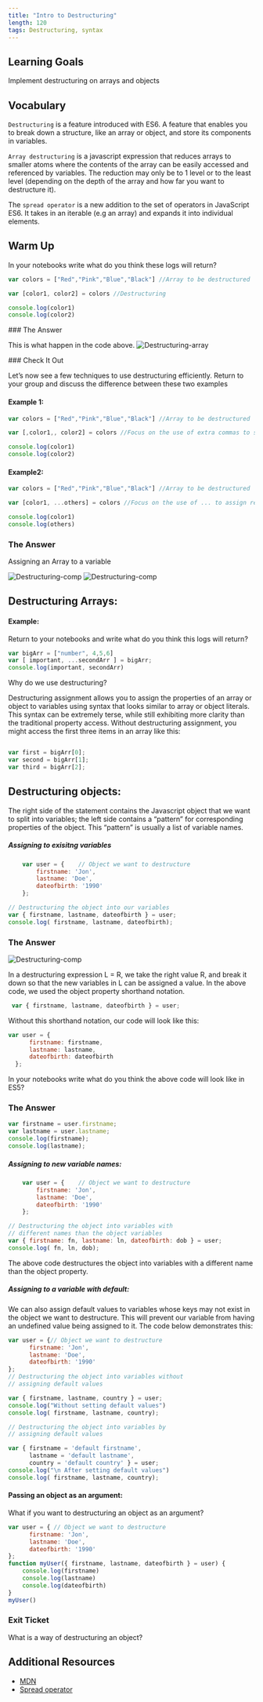 ```yaml
---
title: "Intro to Destructuring"
length: 120
tags: Destructuring, syntax
---
```

## Learning Goals
Implement destructuring on arrays and objects

## Vocabulary
`Destructuring` is a feature introduced with ES6. A feature that enables you to break down a structure, like an array or object, and store its components in variables.

`Array destructuring` is a javascript expression that reduces arrays to smaller atoms where the contents of the array can be easily accessed and referenced by variables.
The reduction may only be to 1 level or to the least level (depending on the depth of the array and how far you want to destructure it). 

The `spread operator` is a new addition to the set of operators in JavaScript ES6. It takes in an iterable (e.g an array) and expands it into individual elements.


## Warm Up
In your notebooks write what do you think these logs will return?
```js
var colors = ["Red","Pink","Blue","Black"] //Array to be destructured

var [color1, color2] = colors //Destructuring

console.log(color1)
console.log(color2)
```
 

<section class="answer">
### The Answer <br>
 
This is what happen in the code above. 
 ![Destructuring-array](/assets/images/lessons/intro-to-destructuring/intro-to-destructuring-array.png)
</section>

<section class="call-to-action">
### Check It Out
 
Let’s now see a few techniques to use destructuring efficiently.
Return to your group and discuss the difference between these two examples

 
#### Example 1:   
```js
var colors = ["Red","Pink","Blue","Black"] //Array to be destructured

var [,color1,, color2] = colors //Focus on the use of extra commas to skip through elements

console.log(color1)
console.log(color2)
```
#### Example2:
```js
var colors = ["Red","Pink","Blue","Black"] //Array to be destructured

var [color1, ...others] = colors //Focus on the use of ... to assign remaining elements to an array

console.log(color1)
console.log(others)
```
</section>

<section class="answer">
    
### The Answer   
    
Assigning an Array to a variable

![Destructuring-comp](/assets/images/lessons/intro-to-destructuring/intro-to-destructuring-array-example1.png)
![Destructuring-comp](/assets/images/lessons/intro-to-destructuring/intro-to-destructuring-array-example2.png)
     
    
</section>

## Destructuring Arrays:
#### Example:
Return to your notebooks and write what do you think this logs will return?
    
```js
var bigArr = ["number", 4,5,6]
var [ important, ...secondArr ] = bigArr;
console.log(important, secondArr)

```
Why do we use destructuring?
<section class="answer">
 
 Destructuring assignment allows you to assign the properties of an array or object to variables using syntax that looks similar to array or object literals. This syntax can be extremely terse, while still exhibiting more clarity than the traditional property access.
 Without destructuring assignment, you might access the first three items in an array like this:
 
 ```js

var first = bigArr[0];
var second = bigArr[1];
var third = bigArr[2];
 ```
</section>
    
## Destructuring objects:
The right side of the statement contains the Javascript object that we want to split into variables; the left side contains a “pattern” for corresponding properties of the object. This “pattern” is usually a list of variable names.

<section class="call-to-action ">
    
##### Assigning to exisitng variables 
        
```js
    var user = {    // Object we want to destructure
        firstname: 'Jon',
        lastname: 'Doe',
        dateofbirth: '1990'
    };

// Destructuring the object into our variables
var { firstname, lastname, dateofbirth } = user;
console.log( firstname, lastname, dateofbirth);

```

</section>


<section class="answer">

### The Answer    

![Destructuring-comp](/assets/images/lessons/intro-to-destructuring/intro-to-destructuring-object.png)

 In a destructuring expression L = R, we take the right value R, and break it down so that the new variables in L can be assigned a value. In the above code, we used the object property shorthand notation.
 ```js
  var { firstname, lastname, dateofbirth } = user;
 ```

  Without this shorthand notation, our code will look like this:
  ```js
  var user = { 
        firstname: firstname,
        lastname: lastname,
        dateofbirth: dateofbirth
    };
  ```
 
</section>

<section class="call to action">

In your notebooks write what do you think the above code will look like in ES5?
</section>


<section class="answer">

### The Answer    

 ```js
 var firstname = user.firstname;
 var lastname = user.lastname;
 console.log(firstname);
 console.log(lastname);
 ```
 
 </section>
 

##### Assigning to new variable names:
<section class="call to action">
    
```js
    var user = {    // Object we want to destructure
        firstname: 'Jon',
        lastname: 'Doe',
        dateofbirth: '1990'
    };

// Destructuring the object into variables with
// different names than the object variables
var { firstname: fn, lastname: ln, dateofbirth: dob } = user;
console.log( fn, ln, dob);
```
The above code destructures the object into variables with a different name than the object property.
</section>  


##### Assigning to a variable with default:

We can also assign default values to variables whose keys may not exist in the object we want to destructure. This will prevent our variable from having an undefined value being assigned to it. The code below demonstrates this:

```js
var user = {// Object we want to destructure
      firstname: 'Jon',
      lastname: 'Doe',
      dateofbirth: '1990'
};
// Destructuring the object into variables without 
// assigning default values 

var { firstname, lastname, country } = user;
console.log("Without setting default values")
console.log( firstname, lastname, country);

// Destructuring the object into variables by 
// assigning default values 

var { firstname = 'default firstname', 
      lastname = 'default lastname', 
      country = 'default country' } = user;
console.log("\n After setting default values")
console.log( firstname, lastname, country);
```
#### Passing an object as an argument:
What if you want to destructuring an object as an argument?  

```js
var user = { // Object we want to destructure
      firstname: 'Jon',
      lastname: 'Doe',
      dateofbirth: '1990'
};
function myUser({ firstname, lastname, dateofbirth } = user) {
    console.log(firstname)
    console.log(lastname)
    console.log(dateofbirth)
}
myUser()

```
<section class="checks-for-understanding">
 
### Exit Ticket
What is a way of destructuring an object?
</section>

## Additional Resources

* [MDN](https://developer.mozilla.org/en-US/docs/Web/JavaScript/Reference/Operators/Destructuring_assignment)
* [Spread operator](https://developer.mozilla.org/en-US/docs/Web/JavaScript/Reference/Operators/Spread_syntax)
